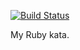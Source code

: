 [![Build Status](https://travis-ci.org/MauroQuaglia/kata.svg?branch=master)](https://travis-ci.org/MauroQuaglia/kata)

My Ruby kata.